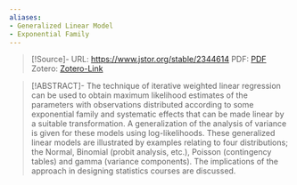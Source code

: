 ```yaml
---
aliases:
- Generalized Linear Model
- Exponential Family
---
```


>[!Source]-
>URL: https://www.jstor.org/stable/2344614
>PDF: [PDF](nelder1972.pdf)
>Zotero: [Zotero-Link](zotero://select/items/@nelder1972)

>[!ABSTRACT]-
>The technique of iterative weighted linear regression can be used to obtain maximum likelihood estimates of the parameters with observations distributed according to some exponential family and systematic effects that can be made linear by a suitable transformation. A generalization of the analysis of variance is given for these models using log-likelihoods. These generalized linear models are illustrated by examples relating to four distributions; the Normal, Binomial (probit analysis, etc.), Poisson (contingency tables) and gamma (variance components). The implications of the approach in designing statistics courses are discussed.
